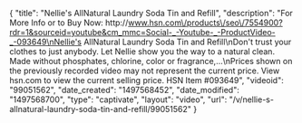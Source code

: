 {
    "title": "Nellie's AllNatural Laundry Soda Tin and Refill",
    "description": "For More Info or to Buy Now: http:\/\/www.hsn.com\/products\/seo\/7554900?rdr=1&sourceid=youtube&cm_mmc=Social-_-Youtube-_-ProductVideo-_-093649\nNellie's AllNatural Laundry Soda Tin and Refill\nDon't trust your clothes to just anybody. Let Nellie show you the way to a natural clean. Made without phosphates, chlorine, color or fragrance,...\nPrices shown on the previously recorded video may not represent the current price.  View hsn.com to view the current selling price. HSN Item #093649",
    "videoid": "99051562",
    "date_created": "1497568452",
    "date_modified": "1497568700",
    "type": "captivate",
    "layout": "video",
    "url": "\/v\/nellie-s-allnatural-laundry-soda-tin-and-refill\/99051562"
}
